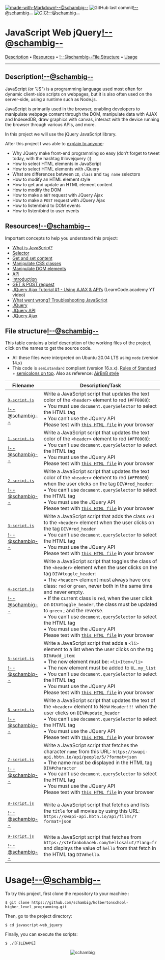 [![made-with-Markdown](https://img.shields.io/badge/Made%20with-Markdown-1f425f.svg)](http://commonmark.org)<!--@schambig-->
![GitHub last commit](https://img.shields.io/github/last-commit/schambig/holbertonschool-higher_level_programming)<!--@schambig-->
[![C|C](https://img.shields.io/badge/Repo-00%20commits-orange.svg)](https://sourcerer.io/schambig)<!--@schambig-->

# JavaScript Web jQuery<!--@schambig-->

[Description](#description) • [Resources](#resources) • <!--@schambig-->[File Structure](#file-structure) • [Usage](#usage)

---

## Description<!--@schambig-->

JavaScript (or "JS") is a programming language used most often for dynamic client-side scripts on webpages, but it is also often used on the server-side, using a runtime such as Node.js.

JavaScript is primarily used in the browser, enabling developers to manipulate webpage content through the DOM, manipulate data with AJAX and IndexedDB, draw graphics with canvas, interact with the device running the browser through various APIs, and more.

In this project we will use the jQuery JavaScript library.

After this project I was able to [explain to anyone](https://fs.blog/feynman-learning-technique/):

* Why JQuery make front-end programming so easy (don’t forget to tweet today, with the hashtag #ilovejquery :))
* How to select HTML elements in JavaScript
* How to select HTML elements with JQuery
* What are differences between `ID`, `class` and `tag name` selectors
* How to modify an HTML element style
* How to get and update an HTML element content
* How to modify the DOM
* How to make a `GET` request with JQuery Ajax
* How to make a `POST` request with JQuery Ajax
* How to listen/bind to DOM events
* How to listen/bind to user events


## Resources<!--@schambig-->

Important concepts to help you understand this project:

* [What is JavaScript?](https://developer.mozilla.org/en-US/docs/Learn/JavaScript/First_steps/What_is_JavaScript)
* [Selector](https://jquery-tutorial.net/selectors/using-elements-ids-and-classes/)
* [Get and set content](https://jquery-tutorial.net/dom-manipulation/getting-and-setting-content/)
* [Manipulate CSS classes](https://jquery-tutorial.net/dom-manipulation/getting-and-setting-css-classes/)
* [Manipulate DOM elements](https://jquery-tutorial.net/dom-manipulation/the-append-and-prepend-methods/)
* [API](https://oscarotero.com/jquery/)
* [Introduction](https://jquery-tutorial.net/ajax/introduction/)
* [GET & POST request](https://jquery-tutorial.net/ajax/the-get-and-post-methods/)
* [JQuery Ajax Tutorial #1 - Using AJAX & API’s](https://www.youtube.com/watch?v=fEYx8dQr_cQ) (LearnCode.academy YT video)
* [What went wrong? Troubleshooting JavaScript](https://developer.mozilla.org/en-US/docs/Learn/JavaScript/First_steps/What_went_wrong)
* [JQuery](https://jquery.com/)
* [JQuery API](https://api.jquery.com/)
* [JQuery Ajax](https://learn.jquery.com/ajax/)


## File structure<!--@schambig-->

This table contains a brief description of the working files of the project, click on the names to get the source code.

* All these files were interpreted on Ubuntu 20.04 LTS using `node` (version 14.x)
* This code is `semistandard` compliant (version 16.x.x). [Rules of Standard](https://standardjs.com/rules.html) + [semicolons on top](https://github.com/standard/semistandard). Also as reference: [AirBnB style](https://github.com/airbnb/javascript)

| Filename | Description/Task |
| --- | --- |
| <pre>[0-script.js](0-script.js)</pre><!--@schambig--> | Write a JavaScript script that updates the text color of the `<header>` element to red (`#FF0000`):<br>• You must use `document.querySelector` to select the HTML tag<br>• You can’t use the JQuery API<br>Please test with [`this HTML file`](https://github.com/schambig/holbertonschool-higher_level_programming/blob/master/javascript-web_jquery/html_files/0-main.html) in your browser |
| <pre>[1-script.js](1-script.js)</pre><!--@schambig--> | Write a JavaScript script that updates the text color of the `<header>` element to red (`#FF0000`):<br>• You can’t use `document.querySelector` to select the HTML tag<br>• You must use the JQuery API<br>Please test with [`this HTML file`](https://github.com/schambig/holbertonschool-higher_level_programming/blob/master/javascript-web_jquery/html_files/1-main.html) in your browser |
| <pre>[2-script.js](2-script.js)</pre><!--@schambig--> | Write a JavaScript script that updates the text color of the `<header>` element to red (`#FF0000`) when the user clicks on the tag `DIV#red_header`:<br>• You can’t use `document.querySelector` to select the HTML tag<br>• You must use the JQuery API<br>Please test with [`this HTML file`](https://github.com/schambig/holbertonschool-higher_level_programming/blob/master/javascript-web_jquery/html_files/2-main.html) in your browser |
| <pre>[3-script.js](3-script.js)</pre><!--@schambig--> | Write a JavaScript script that adds the class `red` to the `<header>` element when the user clicks on the tag `DIV#red_header`<br>• You can’t use `document.querySelector` to select the HTML tag<br>• You must use the JQuery API<br>Please test with [`this HTML file`](https://github.com/schambig/holbertonschool-higher_level_programming/blob/master/javascript-web_jquery/html_files/3-main.html) in your browser |
| <pre>[4-script.js](4-script.js)</pre><!--@schambig--> | Write a JavaScript script that toggles the class of the `<header>` element when the user clicks on the tag `DIV#toggle_header`:<br>• The `<header>` element must always have one class: `red` or `green`, never both in the same time and never empty.<br>• If the current class is `red`, when the user click on `DIV#toggle_header`, the class must be updated to `green` ; and the reverse.<br>• You can’t use `document.querySelector` to select the HTML tag<br>• You must use the JQuery API<br>Please test with [`this HTML file`](https://github.com/schambig/holbertonschool-higher_level_programming/blob/master/javascript-web_jquery/html_files/4-main.html) in your browser |
| <pre>[5-script.js](5-script.js)</pre><!--@schambig--> | Write a JavaScript script that adds a `<li>` element to a list when the user clicks on the tag `DIV#add_item`:<br>• The new element must be: `<li>Item</li>`<br>• The new element must be added to `UL.my_list`<br>• You can’t use `document.querySelector` to select the HTML tag<br>• You must use the JQuery API<br>Please test with [`this HTML file`](https://github.com/schambig/holbertonschool-higher_level_programming/blob/master/javascript-web_jquery/html_files/5-main.html) in your browser |
| <pre>[6-script.js](6-script.js)</pre><!--@schambig--> | Write a JavaScript script that updates the text of the `<header>` element to New `Header!!!` when the user clicks on `DIV#update_header`<br>• You can’t use `document.querySelector` to select the HTML tag<br>• You must use the JQuery API<br>Please test with [`this HTML file`](https://github.com/schambig/holbertonschool-higher_level_programming/blob/master/javascript-web_jquery/html_files/6-main.html) in your browser |
| <pre>[7-script.js](7-script.js)</pre><!--@schambig--> | Write a JavaScript script that fetches the character `name` from this URL: `https://swapi-api.hbtn.io/api/people/5/?format=json`<br>• The name must be displayed in the HTML tag `DIV#character`<br>• You can’t use `document.querySelector` to select the HTML tag<br>• You must use the JQuery API<br>Please test with [`this HTML file`](https://github.com/schambig/holbertonschool-higher_level_programming/blob/master/javascript-web_jquery/html_files/7-main.html) in your browser |
| <pre>[8-script.js](8-script.js)</pre><!--@schambig--> | Write a JavaScript script that fetches and lists the `title` for all movies by using this URL: `https://swapi-api.hbtn.io/api/films/?format=json` |
| <pre>[9-script.js](9-script.js)</pre><!--@schambig--> | Write a JavaScript script that fetches from `https://stefanbohacek.com/hellosalut/?lang=fr` and displays the value of `hello` from that fetch in the HTML tag `DIV#hello`. |
<!-- <pre><br><br></pre> • <br>•-->


# Usage<!--@schambig-->

To try this project, first clone the repository to your machine :

```
$ git clone https://github.com/schambig/holbertonschool-higher_level_programming.git
```

Then, go to the project directory:

```
$ cd javascript-web_jquery
```

Finally, you can execute the scripts:

```
$ ./[FILENAME]
```


<p align="center">
  <img alt="schambig" src="https://capsule-render.vercel.app/api?type=waving&color=gradient&height=60&section=footer"/>
</p>
